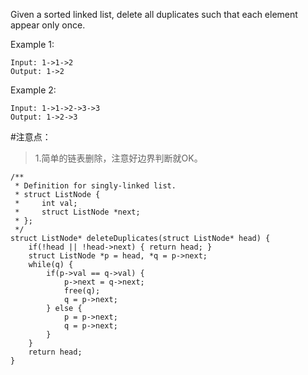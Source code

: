 Given a sorted linked list, delete all duplicates such that each element appear only once.

Example 1:
	
	Input: 1->1->2
	Output: 1->2

Example 2:

	Input: 1->1->2->3->3
	Output: 1->2->3

#注意点：
>1.简单的链表删除，注意好边界判断就OK。

	/**
	 * Definition for singly-linked list.
	 * struct ListNode {
	 *     int val;
	 *     struct ListNode *next;
	 * };
	 */
	struct ListNode* deleteDuplicates(struct ListNode* head) {
	    if(!head || !head->next) { return head; }
	    struct ListNode *p = head, *q = p->next;
	    while(q) {
	        if(p->val == q->val) {
	            p->next = q->next;
	            free(q);
	            q = p->next;
	        } else {
	            p = p->next;
	            q = p->next;
	        }
	    }
	    return head;
	}
